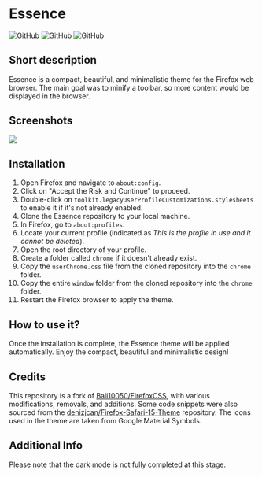 # Essence

![GitHub](https://img.shields.io/github/license/JarnotMaciej/FirefoxCSS?style=flat-square) ![GitHub](https://img.shields.io/github/languages/top/JarnotMaciej/FirefoxCSS?style=flat-square) ![GitHub](https://img.shields.io/github/languages/code-size/JarnotMaciej/FirefoxCSS?style=flat-square) 

## Short description

Essence is a compact, beautiful, and minimalistic theme for the Firefox web browser. The main goal was to minify a toolbar, so more content would be displayed in the browser.

## Screenshots

![](https://github.com/JarnotMaciej/FirefoxCSS/assets/92025751/c29c10b7-ff28-4a7f-ad42-e2023f201cf2)

## Installation

1. Open Firefox and navigate to `about:config`.
2. Click on "Accept the Risk and Continue" to proceed.
3. Double-click on `toolkit.legacyUserProfileCustomizations.stylesheets` to enable it if it's not already enabled.
4. Clone the Essence repository to your local machine.
5. In Firefox, go to `about:profiles`.
6. Locate your current profile (indicated as *This is the profile in use and it cannot be deleted*).
7. Open the root directory of your profile.
8. Create a folder called `chrome` if it doesn't already exist.
9. Copy the `userChrome.css` file from the cloned repository into the `chrome` folder.
10. Copy the entire `window` folder from the cloned repository into the `chrome` folder.
11. Restart the Firefox browser to apply the theme.

## How to use it?

Once the installation is complete, the Essence theme will be applied automatically. Enjoy the compact, beautiful and minimalistic design!

## Credits

This repository is a fork of [Bali10050/FirefoxCSS](https://github.com/Bali10050/FirefoxCSS), with various modifications, removals, and additions. Some code snippets were also sourced from the [denizjcan/Firefox-Safari-15-Theme](https://github.com/denizjcan/Firefox-Safari-15-Theme) repository. The icons used in the theme are taken from Google Material Symbols.

## Additional Info

Please note that the dark mode is not fully completed at this stage.
